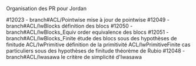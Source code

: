 Organisation des PR pour Jordan

#12023 - branch#ACL/Pointwise
	mise à jour de pointwise
#12049 - branch#ACL/IwBlocks
	définition des blocs
#12050 - branch#ACL/IwBlocks_Equiv
	order equivalence des blocs
#12051 - branch#ACL/IwBlocks_Finite
	étude des blocs sous des hypothèses de finitude
ACL/IwPrimitive
	définition de la primitivité
ACL/IwPrimitiveFinite
	cas particuliers sous des hypothèses de finitude
	théorème de Rubio
#12048 - branch#ACL/Iwasawa
	le critère de simplicité d'Iwasawa
